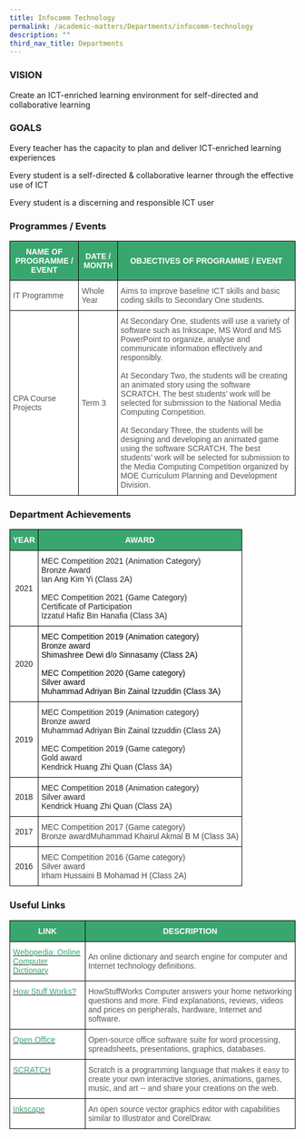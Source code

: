 ```yaml
---
title: Infocomm Technology
permalink: /academic-matters/Departments/infocomm-technology
description: ""
third_nav_title: Departments
---
```

### VISION

Create an ICT-enriched learning environment for self-directed and collaborative learning 

### GOALS

Every teacher has the capacity to plan and deliver ICT-enriched learning experiences 

Every student is a self-directed & collaborative learner through the effective use of ICT 

Every student is a discerning and responsible ICT user

### Programmes / Events

<style type="text/css">
.tg  {border-collapse:collapse;border-spacing:0;}
.tg td{border-color:black;border-style:solid;border-width:1px;font-family:Arial, sans-serif;font-size:14px;
  overflow:hidden;padding:10px 5px;word-break:normal;}
.tg th{border-color:black;border-style:solid;border-width:1px;font-family:Arial, sans-serif;font-size:14px;
  font-weight:normal;overflow:hidden;padding:10px 5px;word-break:normal;}
.tg .tg-k0s0{background-color:#3AA66F;color:#FFF;font-weight:bold;text-align:center;vertical-align:middle}
.tg .tg-mwz3{background-color:#FFF;color:#565656;text-align:left;vertical-align:middle}
</style>
<table class="tg">
<thead>
  <tr>
    <th class="tg-k0s0"><span style="color:#FFF;background-color:#3AA66F">NAME OF PROGRAMME / EVENT</span></th>
    <th class="tg-k0s0"><span style="color:#FFF;background-color:#3AA66F">DATE / MONTH</span></th>
    <th class="tg-k0s0"><span style="color:#FFF;background-color:#3AA66F">OBJECTIVES OF PROGRAMME / EVENT</span></th>
  </tr>
</thead>
<tbody>
  <tr>
    <td class="tg-mwz3"><span style="color:#565656">IT Programme</span></td>
    <td class="tg-mwz3"><span style="color:#565656">Whole Year</span></td>
    <td class="tg-mwz3"><span style="color:#565656">Aims to improve baseline ICT skills and basic coding skills to Secondary One students.</span></td>
  </tr>
  <tr>
    <td class="tg-mwz3"><span style="color:#565656">CPA Course Projects</span></td>
    <td class="tg-mwz3"><span style="color:#565656">Term 3</span></td>
    <td class="tg-mwz3"><span style="color:#565656">At Secondary One, students will use a variety of software such as Inkscape, MS Word and MS PowerPoint to organize, analyse and communicate information effectively and responsibly.</span><br><br><span style="color:#565656">At Secondary Two, the students will be creating an animated story using the software SCRATCH. The best students’ work will be selected for submission to the National Media Computing Competition.</span><br><br><span style="color:#565656">At Secondary Three, the students will be designing and developing an animated game using the software SCRATCH. The best students’ work will be selected for submission to the Media Computing Competition organized by MOE Curriculum Planning and Development Division.</span></td>
  </tr>
</tbody>
</table>

### Department Achievements
 
<style type="text/css">
.tg  {border-collapse:collapse;border-spacing:0;}
.tg td{border-color:black;border-style:solid;border-width:1px;font-family:Arial, sans-serif;font-size:14px;
  overflow:hidden;padding:10px 5px;word-break:normal;}
.tg th{border-color:black;border-style:solid;border-width:1px;font-family:Arial, sans-serif;font-size:14px;
  font-weight:normal;overflow:hidden;padding:10px 5px;word-break:normal;}
.tg .tg-61iw{background-color:#FFF;color:#F00;text-align:left;vertical-align:top}
.tg .tg-k0s0{background-color:#3AA66F;color:#FFF;font-weight:bold;text-align:center;vertical-align:middle}
.tg .tg-a3j2{background-color:#FFF;color:#222;text-align:center;vertical-align:middle}
.tg .tg-1ppo{background-color:#FFF;color:#222;text-align:left;vertical-align:middle}
.tg .tg-tsok{background-color:#FFF;color:#222;text-align:left;vertical-align:top}
.tg .tg-l7na{background-color:#FFF;color:#444;text-align:left;vertical-align:top}
</style>
<table class="tg">
<thead>
  <tr>
    <th class="tg-k0s0"><span style="color:#FFF;background-color:#3AA66F">YEAR</span></th>
    <th class="tg-k0s0"><span style="color:#FFF;background-color:#3AA66F">AWARD</span></th>
  </tr>
</thead>
<tbody>
  <tr>
    <td class="tg-a3j2"><span style="color:#222;background-color:#FFF"> 2021</span></td>
    <td class="tg-1ppo"><span style="color:#222;background-color:#FFF">MEC Competition 2021 (Animation Category)</span><br><span style="color:#222;background-color:#FFF">Bronze Award</span><br><span style="color:#222;background-color:#FFF">Ian Ang Kim Yi (Class 2A)</span><br><br><span style="color:#222;background-color:#FFF">MEC Competition 2021 (Game Category)</span><br><span style="color:#222;background-color:#FFF">Certificate of Participation</span><br><span style="color:#222;background-color:#FFF">Izzatul Hafiz Bin Hanafia (Class 3A) </span></td>
  </tr>
  <tr>
    <td class="tg-a3j2"><span style="color:#222;background-color:#FFF">2020</span></td>
    <td class="tg-61iw"><span style="color:#000">MEC Competition 2019 (Animation category)</span><br><span style="color:#000">Bronze award  </span><br><span style="color:#000">Shimashree Dewi d/o Sinnasamy (Class 2A)</span><br><br><span style="color:#000">MEC Competition 2020 (Game category)</span><br><span style="color:#000">Silver award</span><br><span style="color:#000">Muhammad Adriyan Bin Zainal Izzuddin (Class 3A)</span></td>
  </tr>
  <tr>
    <td class="tg-a3j2"><span style="color:#222;background-color:#FFF">2019</span></td>
    <td class="tg-1ppo"><span style="color:#222;background-color:#FFF">MEC Competition 2019 (Animation category)</span><br><span style="color:#222;background-color:#FFF">Bronze award </span><br><span style="color:#222;background-color:#FFF">Muhammad Adriyan Bin Zainal Izzuddin (Class 2A) </span><br><br><span style="color:#222;background-color:#FFF">MEC Competition 2019 (Game category)</span><br><span style="color:#222;background-color:#FFF">Gold award</span><br><span style="color:#222;background-color:#FFF">Kendrick Huang Zhi Quan (Class 3A)</span><br></td>
  </tr>
  <tr>
    <td class="tg-a3j2"><span style="color:#222;background-color:#FFF">2018 </span></td>
    <td class="tg-tsok">MEC Competition 2018 (Animation category)<br>Silver award <br>Kendrick Huang Zhi Quan (Class 2A) </td>
  </tr>
  <tr>
    <td class="tg-a3j2"><span style="color:#222;background-color:#FFF">2017</span></td>
    <td class="tg-l7na">MEC Competition 2017 (Game category)<br><span style="color:#444">Bronze award</span>Muhammad Khairul Akmal B M (Class 3A)<span style="color:#222"> </span></td>
  </tr>
  <tr>
    <td class="tg-a3j2"><span style="color:#222;background-color:#FFF">2016</span><br></td>
    <td class="tg-l7na">MEC Competition 2016 (Game category) <br><span style="color:#444">Silver award  </span><br>Irham Hussaini B Mohamad H (Class 2A)</td>
  </tr>
</tbody>
</table>

### Useful Links

<style type="text/css">
.tg  {border-collapse:collapse;border-spacing:0;}
.tg td{border-color:black;border-style:solid;border-width:1px;font-family:Arial, sans-serif;font-size:14px;
  overflow:hidden;padding:10px 5px;word-break:normal;}
.tg th{border-color:black;border-style:solid;border-width:1px;font-family:Arial, sans-serif;font-size:14px;
  font-weight:normal;overflow:hidden;padding:10px 5px;word-break:normal;}
.tg .tg-k0s0{background-color:#3AA66F;color:#FFF;font-weight:bold;text-align:center;vertical-align:middle}
.tg .tg-av5t{background-color:#FFF;color:#3AA66F;text-align:left;vertical-align:top}
.tg .tg-mwz3{background-color:#FFF;color:#565656;text-align:left;vertical-align:middle}
</style>
<table class="tg">
<thead>
  <tr>
    <th class="tg-k0s0"><span style="color:#FFF;background-color:#3AA66F">LINK</span></th>
    <th class="tg-k0s0"><span style="color:#FFF;background-color:#3AA66F">DESCRIPTION</span></th>
  </tr>
</thead>
<tbody>
  <tr>
    <td class="tg-av5t"><a href="http://www.webopedia.com/"><span style="text-decoration:none;color:#3AA66F">Webopedia: Online Computer Dictionary</span></a></td>
    <td class="tg-mwz3"><span style="color:#565656">An online dictionary and search engine for computer and Internet technology definitions.</span></td>
  </tr>
  <tr>
    <td class="tg-av5t"><a href="http://computer.howstuffworks.com/"><span style="text-decoration:none;color:#3AA66F">How Stuff Works?</span></a></td>
    <td class="tg-mwz3"><span style="color:#565656">HowStuffWorks Computer answers your home networking questions and more. Find explanations, reviews, videos and prices on peripherals, hardware, Internet and software.</span></td>
  </tr>
  <tr>
    <td class="tg-av5t"><a href="http://www.openoffice.org/"><span style="text-decoration:none;color:#3AA66F">Open Office</span></a></td>
    <td class="tg-mwz3"><span style="color:#565656">Open-source office software suite for word processing, spreadsheets, presentations, graphics, databases.</span></td>
  </tr>
  <tr>
    <td class="tg-av5t"><a href="http://scratch.mit.edu/"><span style="text-decoration:none;color:#3AA66F">SCRATCH</span></a></td>
    <td class="tg-mwz3"><span style="color:#565656">Scratch is a programming language that makes it easy to create your own interactive stories, animations, games, music, and art -- and share your creations on the web.</span></td>
  </tr>
  <tr>
    <td class="tg-av5t"><a href="https://inkscape.org/en/"><span style="text-decoration:none;color:#3AA66F">Inkscape</span></a></td>
    <td class="tg-mwz3"><span style="color:#565656">An open source vector graphics editor with capabilities similar to Illustrator and CorelDraw.</span></td>
  </tr>
</tbody>
</table>